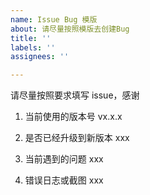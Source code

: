 ```yaml
---
name: Issue Bug 模版
about: 请尽量按照模版去创建Bug
title: ''
labels: ''
assignees: ''

---
```


请尽量按照要求填写 issue，感谢

1. 当前使用的版本号
vx.x.x

2. 是否已经升级到新版本
xxx

3. 当前遇到的问题
xxx

4. 错误日志或截图
xxx
